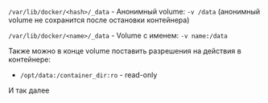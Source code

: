 ```/var/lib/docker/<hash>/_data``` - Анонимный volume: ```-v /data``` (анонимный volume не сохранится после остановки контейнера)  

```/var/lib/docker/<name>/_data``` - Volume с именем: ```-v name:/data```  

Также можно в конце volume поставить разрешения на действия в контейнере:
- ```/opt/data:/container_dir:ro``` - read-only
  
И так далее
